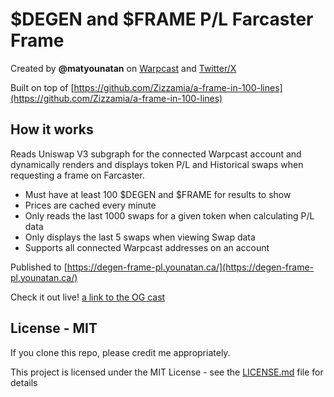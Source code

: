 # $DEGEN and $FRAME P/L Farcaster Frame

Created by **@matyounatan** on [Warpcast](https://warpcast.com/matyounatan) and [Twitter/X](https://twitter.com/matyounatan)

Built on top of [https://github.com/Zizzamia/a-frame-in-100-lines](https://github.com/Zizzamia/a-frame-in-100-lines)

## How it works

Reads Uniswap V3 subgraph for the connected Warpcast account and dynamically renders and displays token P/L and Historical swaps when requesting a frame on Farcaster.

- Must have at least 100 $DEGEN and $FRAME for results to show
- Prices are cached every minute
- Only reads the last 1000 swaps for a given token when calculating P/L data
- Only displays the last 5 swaps when viewing Swap data
- Supports all connected Warpcast addresses on an account

Published to [https://degen-frame-pl.younatan.ca/](https://degen-frame-pl.younatan.ca/)

Check it out live! [a link to the OG cast]()

## License - MIT

If you clone this repo, please credit me appropriately.

This project is licensed under the MIT License - see the [LICENSE.md](LICENSE.md) file for details
